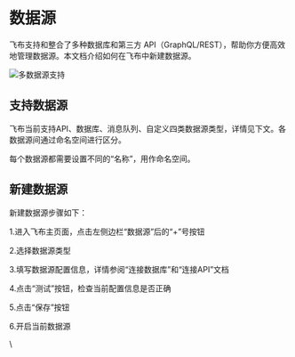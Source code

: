 # 数据源

飞布支持和整合了多种数据库和第三方 API（GraphQL/REST），帮助你方便高效地管理数据源。本文档介绍如何在飞布中新建数据源。

![多数据源支持](https://www.fireboom.io/images/gif/01-01%E5%A4%9A%E6%95%B0%E6%8D%AE%E6%BA%90%E6%94%AF%E6%8C%81.gif)

## 支持数据源

飞布当前支持API、数据库、消息队列、自定义四类数据源类型，详情见下文。各数据源间通过命名空间进行区分。

每个数据源都需要设置不同的“名称”，用作命名空间。

## 新建数据源

新建数据源步骤如下：

1.进入飞布主页面，点击左侧边栏“数据源”后的“+”号按钮

2.选择数据源类型

3.填写数据源配置信息，详情参阅“连接数据库”和“连接API”文档

4.点击“测试”按钮，检查当前配置信息是否正确

5.点击“保存”按钮

6.开启当前数据源

\
